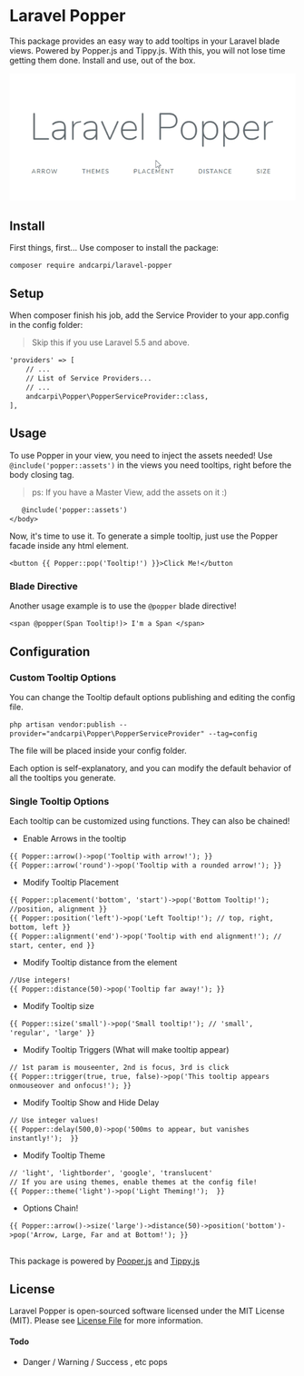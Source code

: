 # Laravel Popper

This package provides an easy way to add tooltips in your Laravel blade views. Powered by Popper.js and Tippy.js.
With this, you will not lose time getting them done. Install and use, out of the box. 

![Laravel Popper](docs/welcome.gif)


## Install

First things, first... Use composer to install the package:

```
composer require andcarpi/laravel-popper
```

## Setup

When composer finish his job, add the Service Provider to your app.config in the config folder:

> Skip this if you use Laravel 5.5 and above.

```
'providers' => [
    // ...
    // List of Service Providers...
    // ...
    andcarpi\Popper\PopperServiceProvider::class,
],
```

## Usage

To use Popper in your view, you need to inject the assets needed! 
Use ``@include('popper::assets')``  in the views you need tooltips, right before the body closing tag. 
> ps: If you have a Master View, add the assets on it :)

```
   @include('popper::assets')
</body>
```

Now, it's time to use it. To generate a simple tooltip, just use the Popper facade inside any html element.

```
<button {{ Popper::pop('Tooltip!') }}>Click Me!</button
```

### Blade Directive

Another usage example is to use the ``@popper`` blade directive! 

```
<span @popper(Span Tooltip!)> I'm a Span </span>
```

## Configuration

### Custom Tooltip Options 

You can change the Tooltip default options publishing and editing the config file.

```
php artisan vendor:publish --provider="andcarpi\Popper\PopperServiceProvider" --tag=config
```

The file will be placed inside your config folder. 

Each option is self-explanatory, and you can modify the default behavior of all the tooltips you generate.

### Single Tooltip Options

Each tooltip can be customized using functions. They can also be chained!

- Enable Arrows in the tooltip
```
{{ Popper::arrow()->pop('Tooltip with arrow!'); }}
{{ Popper::arrow('round')->pop('Tooltip with a rounded arrow!'); }}
```

- Modify Tooltip Placement
```
{{ Popper::placement('bottom', 'start')->pop('Bottom Tooltip!'); //position, alignment }}
{{ Popper::position('left')->pop('Left Tooltip!'); // top, right, bottom, left }}
{{ Popper::alignment('end')->pop('Tooltip with end alignment!'); // start, center, end }}
```

- Modify Tooltip distance from the element
```
//Use integers!
{{ Popper::distance(50)->pop('Tooltip far away!'); }}
```

- Modify Tooltip size
```
{{ Popper::size('small')->pop('Small tooltip!'); // 'small', 'regular', 'large' }}
```

- Modify Tooltip Triggers (What will make tooltip appear)
```
// 1st param is mouseenter, 2nd is focus, 3rd is click
{{ Popper::trigger(true, true, false)->pop('This tooltip appears onmouseover and onfocus!'); }} 
```

- Modify Tooltip Show and Hide Delay
```
// Use integer values! 
{{ Popper::delay(500,0)->pop('500ms to appear, but vanishes instantly!');  }}
```

- Modify Tooltip Theme
```
// 'light', 'lightborder', 'google', 'translucent'
// If you are using themes, enable themes at the config file! 
{{ Popper::theme('light')->pop('Light Theming!');  }}
```

- Options Chain!
```
{{ Popper::arrow()->size('large')->distance(50)->position('bottom')->pop('Arrow, Large, Far and at Bottom!'); }}
```

##

This package is powered by [Pooper.js](https://popper.js.org/) and [Tippy.js](https://atomiks.github.io/tippyjs/)

## License

Laravel Popper is open-sourced software licensed under the MIT License (MIT). Please see [License File](LICENSE.md) for more information.

#### Todo

* Danger / Warning / Success , etc pops
